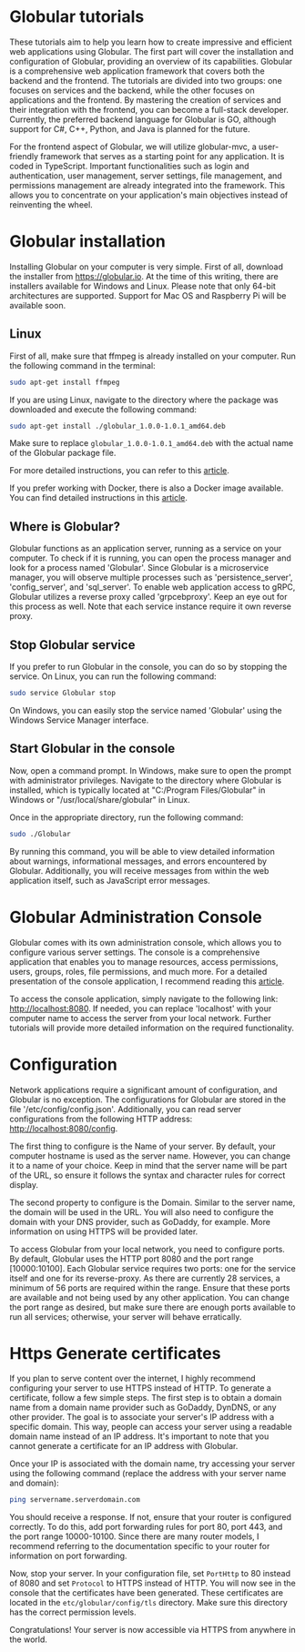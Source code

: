 # Globular tutorials
These tutorials aim to help you learn how to create impressive and efficient web applications using Globular. The first part will cover the installation and configuration of Globular, providing an overview of its capabilities. Globular is a comprehensive web application framework that covers both the backend and the frontend. The tutorials are divided into two groups: one focuses on services and the backend, while the other focuses on applications and the frontend. By mastering the creation of services and their integration with the frontend, you can become a full-stack developer. Currently, the preferred backend language for Globular is GO, although support for C#, C++, Python, and Java is planned for the future.

For the frontend aspect of Globular, we will utilize globular-mvc, a user-friendly framework that serves as a starting point for any application. It is coded in TypeScript. Important functionalities such as login and authentication, user management, server settings, file management, and permissions management are already integrated into the framework. This allows you to concentrate on your application's main objectives instead of reinventing the wheel.

# Globular installation
Installing Globular on your computer is very simple. First of all, download the installer from https://globular.io. At the time of this writing, there are installers available for Windows and Linux. Please note that only 64-bit architectures are supported. Support for Mac OS and Raspberry Pi will be available soon.

## Linux
First of all, make sure that ffmpeg is already installed on your computer. Run the following command in the terminal:

```bash
sudo apt-get install ffmpeg
```

If you are using Linux, navigate to the directory where the package was downloaded and execute the following command:

```bash
sudo apt-get install ./globular_1.0.0-1.0.1_amd64.deb
```

Make sure to replace `globular_1.0.0-1.0.1_amd64.deb` with the actual name of the Globular package file.

For more detailed instructions, you can refer to this [article](https://medium.com/@dave.courtois60/in-this-article-i-will-guide-you-through-the-installation-and-configuration-of-your-personal-cloud-f8bdce33d33a).

If you prefer working with Docker, there is also a Docker image available. You can find detailed instructions in this [article](https://medium.com/@dave.courtois60/installing-globular-using-docker-fabd4f96b095).

## Where is Globular?
Globular functions as an application server, running as a service on your computer. To check if it is running, you can open the process manager and look for a process named 'Globular'. Since Globular is a microservice manager, you will observe multiple processes such as 'persistence_server', 'config_server', and 'sql_server'. To enable web application access to gRPC, Globular utilizes a reverse proxy called 'grpcebproxy'. Keep an eye out for this process as well. Note that each service instance require it own reverse proxy.

## Stop Globular service
If you prefer to run Globular in the console, you can do so by stopping the service. On Linux, you can run the following command:

```bash
sudo service Globular stop
```

On Windows, you can easily stop the service named 'Globular' using the Windows Service Manager interface.

## Start Globular in the console
Now, open a command prompt. In Windows, make sure to open the prompt with administrator privileges. Navigate to the directory where Globular is installed, which is typically located at "C:/Program Files/Globular" in Windows or "/usr/local/share/globular" in Linux.

Once in the appropriate directory, run the following command:

```bash
sudo ./Globular
```

By running this command, you will be able to view detailed information about warnings, informational messages, and errors encountered by Globular. Additionally, you will receive messages from within the web application itself, such as JavaScript error messages.

# Globular Administration Console
Globular comes with its own administration console, which allows you to configure various server settings. The console is a comprehensive application that enables you to manage resources, access permissions, users, groups, roles, file permissions, and much more. For a detailed presentation of the console application, I recommend reading this [article](https://medium.com/@dave.courtois60/here-comes-globular-5dee34eb52f8).

To access the console application, simply navigate to the following link: [http://localhost:8080](http://localhost:8080). If needed, you can replace 'localhost' with your computer name to access the server from your local network. Further tutorials will provide more detailed information on the required functionality.

# Configuration
Network applications require a significant amount of configuration, and Globular is no exception. The configurations for Globular are stored in the file '/etc/config/config.json'. Additionally, you can read server configurations from the following HTTP address: [http://localhost:8080/config](http://localhost:8080/config).

The first thing to configure is the Name of your server. By default, your computer hostname is used as the server name. However, you can change it to a name of your choice. Keep in mind that the server name will be part of the URL, so ensure it follows the syntax and character rules for correct display.

The second property to configure is the Domain. Similar to the server name, the domain will be used in the URL. You will also need to configure the domain with your DNS provider, such as GoDaddy, for example. More information on using HTTPS will be provided later.

To access Globular from your local network, you need to configure ports. By default, Globular uses the HTTP port 8080 and the port range [10000:10100]. Each Globular service requires two ports: one for the service itself and one for its reverse-proxy. As there are currently 28 services, a minimum of 56 ports are required within the range. Ensure that these ports are available and not being used by any other application. You can change the port range as desired, but make sure there are enough ports available to run all services; otherwise, your server will behave erratically.

# Https Generate certificates
If you plan to serve content over the internet, I highly recommend configuring your server to use HTTPS instead of HTTP. To generate a certificate, follow a few simple steps. The first step is to obtain a domain name from a domain name provider such as GoDaddy, DynDNS, or any other provider. The goal is to associate your server's IP address with a specific domain. This way, people can access your server using a readable domain name instead of an IP address. It's important to note that you cannot generate a certificate for an IP address with Globular.

Once your IP is associated with the domain name, try accessing your server using the following command (replace the address with your server name and domain):

```bash
ping servername.serverdomain.com
```

You should receive a response. If not, ensure that your router is configured correctly. To do this, add port forwarding rules for port 80, port 443, and the port range 10000-10100. Since there are many router models, I recommend referring to the documentation specific to your router for information on port forwarding.

Now, stop your server. In your configuration file, set `PortHttp` to 80 instead of 8080 and set `Protocol` to HTTPS instead of HTTP. You will now see in the console that the certificates have been generated. These certificates are located in the `etc/globular/config/tls` directory. Make sure this directory has the correct permission levels.

Congratulations! Your server is now accessible via HTTPS from anywhere in the world.